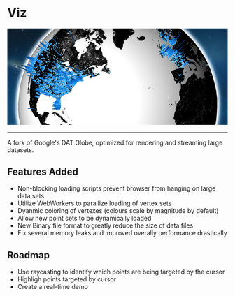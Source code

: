 Viz
===

![Demo](https://raw.githubusercontent.com/Bellardia/Viz/gh-pages/preview.png "Demo Image")  
  
    
---
A fork of Google's DAT Globe, optimized for rendering and streaming large datasets.

Features Added
---

* Non-blocking loading scripts prevent browser from hanging on large data sets
* Utilize WebWorkers to parallize loading of vertex sets
* Dyanmic coloring of vertexes (colours scale by magnitude by default)
* Allow new point sets to be dynamically loaded
* New Binary file format to greatly reduce the size of data files
* Fix several memory leaks and improved overally performance drastically

Roadmap
---
* Use raycasting to identify which points are being targeted by the cursor
* Highligh points targeted by cursor
* Create a real-time demo
